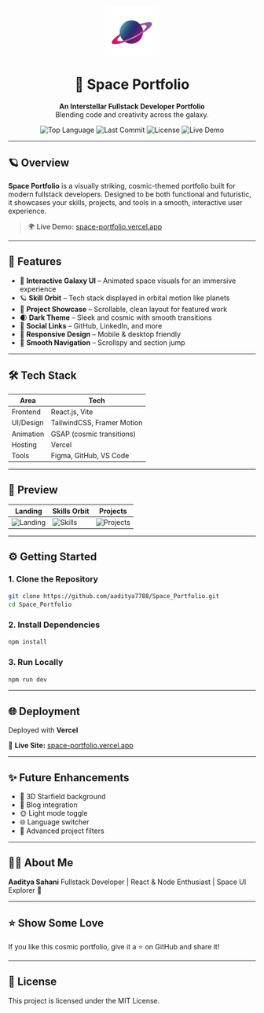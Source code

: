 

<p align="center">
  <img src="https://raw.githubusercontent.com/aaditya7788/Space_Portfolio/main/public/NavLogo.png" alt="Space Portfolio Logo" width="100" height="100" />
</p>

<h1 align="center">🚀 Space Portfolio</h1>

<p align="center">
  <strong>An Interstellar Fullstack Developer Portfolio</strong><br/>
  Blending code and creativity across the galaxy.
</p>

<p align="center">
  <img alt="Top Language" src="https://img.shields.io/github/languages/top/aaditya7788/Space_Portfolio?color=purple">
  <img alt="Last Commit" src="https://img.shields.io/github/last-commit/aaditya7788/Space_Portfolio?color=green">
  <img alt="License" src="https://img.shields.io/github/license/aaditya7788/Space_Portfolio?color=blue">
  <img alt="Live Demo" src="https://img.shields.io/badge/Live-Demo-brightgreen">
</p>

---

## 🪐 Overview

**Space Portfolio** is a visually striking, cosmic-themed portfolio built for modern fullstack developers. Designed to be both functional and futuristic, it showcases your skills, projects, and tools in a smooth, interactive user experience.

> 🌍 **Live Demo:** [space-portfolio.vercel.app](https://space-portfolio-git-main-aadityas-projects-a8de4b44.vercel.app)

---

## 🌌 Features

- 🎨 **Interactive Galaxy UI** – Animated space visuals for an immersive experience  
- 🪐 **Skill Orbit** – Tech stack displayed in orbital motion like planets  
- 🚀 **Project Showcase** – Scrollable, clean layout for featured work  
- 🌒 **Dark Theme** – Sleek and cosmic with smooth transitions  
- 🔗 **Social Links** – GitHub, LinkedIn, and more  
- 📱 **Responsive Design** – Mobile & desktop friendly  
- 🧭 **Smooth Navigation** – Scrollspy and section jump  

---

## 🛠️ Tech Stack

| Area        | Tech                          |
|-------------|-------------------------------|
| Frontend    | React.js, Vite                |
| UI/Design   | TailwindCSS, Framer Motion    |
| Animation   | GSAP (cosmic transitions)     |
| Hosting     | Vercel                        |
| Tools       | Figma, GitHub, VS Code        |

---

## 🚀 Preview

| Landing | Skills Orbit | Projects |
|--------|---------------|----------|
| ![Landing](https://raw.githubusercontent.com/aaditya7788/Space_Portfolio/main/screenshots/landing.jpg) | ![Skills](https://raw.githubusercontent.com/aaditya7788/Space_Portfolio/main/screenshots/skills.jpg) | ![Projects](https://raw.githubusercontent.com/aaditya7788/Space_Portfolio/main/screenshots/projects.jpg) |

---

## ⚙️ Getting Started

### 1. Clone the Repository

```bash
git clone https://github.com/aaditya7788/Space_Portfolio.git
cd Space_Portfolio
````

### 2. Install Dependencies

```bash
npm install
```

### 3. Run Locally

```bash
npm run dev
```

---

## 🌐 Deployment

Deployed with **Vercel**

🔗 **Live Site:** [space-portfolio.vercel.app](https://space-portfolio-git-main-aadityas-projects-a8de4b44.vercel.app)

---

## ✨ Future Enhancements

* 🌌 3D Starfield background
* 📝 Blog integration
* 🌞 Light mode toggle
* 🌐 Language switcher
* 🎯 Advanced project filters

---

## 👨‍🚀 About Me

**Aaditya Sahani**
Fullstack Developer | React & Node Enthusiast | Space UI Explorer 🚀

---

## ⭐ Show Some Love

If you like this cosmic portfolio, give it a ⭐ on GitHub and share it!

---

## 📄 License

This project is licensed under the MIT License.


